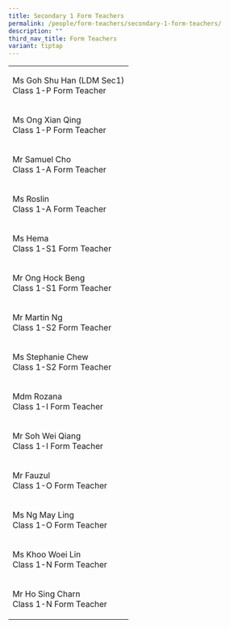 ```yaml
---
title: Secondary 1 Form Teachers
permalink: /people/form-teachers/secondary-1-form-teachers/
description: ""
third_nav_title: Form Teachers
variant: tiptap
---
```

<table>
<tbody>
<tr>
<td rowspan="1" colspan="1">
<p>Ms Goh Shu Han (LDM Sec1)
<br>Class 1-P Form Teacher</p>
</td>
</tr>
<tr>
<td rowspan="1" colspan="1">
<p>Ms Ong Xian Qing
<br>Class 1-P Form Teacher</p>
</td>
</tr>
<tr>
<td rowspan="1" colspan="1">
<p>Mr Samuel Cho
<br>Class 1-A Form Teacher</p>
</td>
</tr>
<tr>
<td rowspan="1" colspan="1">
<p>Ms Roslin
<br>Class 1-A Form Teacher</p>
</td>
</tr>
<tr>
<td rowspan="1" colspan="1">
<p>Ms Hema
<br>Class 1-S1 Form Teacher</p>
</td>
</tr>
<tr>
<td rowspan="1" colspan="1">
<p>Mr Ong Hock Beng
<br>Class 1-S1 Form Teacher</p>
</td>
</tr>
<tr>
<td rowspan="1" colspan="1">
<p>Mr Martin Ng
<br>Class 1-S2 Form Teacher</p>
</td>
</tr>
<tr>
<td rowspan="1" colspan="1">
<p>Ms Stephanie Chew
<br>Class 1-S2 Form Teacher</p>
</td>
</tr>
<tr>
<td rowspan="1" colspan="1">
<p>Mdm Rozana
<br>Class 1-I Form Teacher&nbsp;</p>
</td>
</tr>
<tr>
<td rowspan="1" colspan="1">
<p>Mr Soh Wei Qiang
<br>Class 1-I Form Teacher</p>
</td>
</tr>
<tr>
<td rowspan="1" colspan="1">
<p>Mr Fauzul
<br>Class 1-O Form Teacher</p>
</td>
</tr>
<tr>
<td rowspan="1" colspan="1">
<p>Ms Ng May Ling
<br>Class 1-O Form Teacher</p>
</td>
</tr>
<tr>
<td rowspan="1" colspan="1">
<p>Ms Khoo Woei Lin
<br>Class 1-N Form Teacher</p>
</td>
</tr>
<tr>
<td rowspan="1" colspan="1">
<p>Mr Ho Sing Charn
<br>Class 1-N Form Teacher</p>
</td>
</tr>
</tbody>
</table>
<p></p>